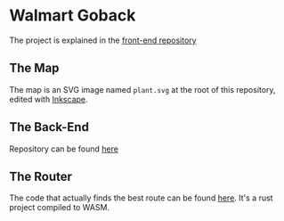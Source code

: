 # Walmart Goback

The project is explained in the
[front-end repository](https://github.com/Jeansidharta/walmart-goback-frontend)

## The Map

The map is an SVG image named `plant.svg` at the root of this repository, edited
with [Inkscape](https://inkscape.org/).

## The Back-End

Repository can be found
[here](https://github.com/Jeansidharta/walmart-goback-backend)

## The Router

The code that actually finds the best route can be found
[here](https://github.com/Jeansidharta/walmart-goback-route). It's a rust
project compiled to WASM.
